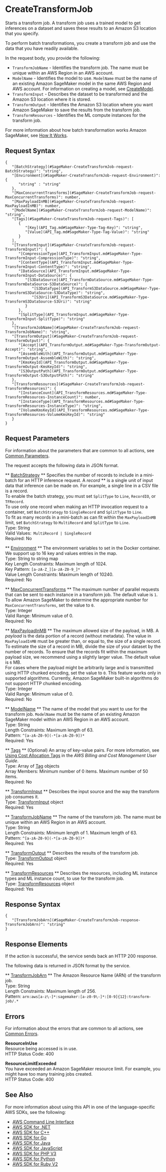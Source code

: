 # CreateTransformJob<a name="API_CreateTransformJob"></a>

Starts a transform job\. A transform job uses a trained model to get inferences on a dataset and saves these results to an Amazon S3 location that you specify\.

To perform batch transformations, you create a transform job and use the data that you have readily available\.

In the request body, you provide the following:
+  `TransformJobName` \- Identifies the transform job\. The name must be unique within an AWS Region in an AWS account\.
+  `ModelName` \- Identifies the model to use\. `ModelName` must be the name of an existing Amazon SageMaker model in the same AWS Region and AWS account\. For information on creating a model, see [CreateModel](API_CreateModel.md)\.
+  `TransformInput` \- Describes the dataset to be transformed and the Amazon S3 location where it is stored\.
+  `TransformOutput` \- Identifies the Amazon S3 location where you want Amazon SageMaker to save the results from the transform job\.
+  `TransformResources` \- Identifies the ML compute instances for the transform job\.

 For more information about how batch transformation works Amazon SageMaker, see [How It Works](https://docs.aws.amazon.com/sagemaker/latest/dg/batch-transform.html)\. 

## Request Syntax<a name="API_CreateTransformJob_RequestSyntax"></a>

```
{
   "[BatchStrategy](#SageMaker-CreateTransformJob-request-BatchStrategy)": "string",
   "[Environment](#SageMaker-CreateTransformJob-request-Environment)": { 
      "string" : "string" 
   },
   "[MaxConcurrentTransforms](#SageMaker-CreateTransformJob-request-MaxConcurrentTransforms)": number,
   "[MaxPayloadInMB](#SageMaker-CreateTransformJob-request-MaxPayloadInMB)": number,
   "[ModelName](#SageMaker-CreateTransformJob-request-ModelName)": "string",
   "[Tags](#SageMaker-CreateTransformJob-request-Tags)": [ 
      { 
         "[Key](API_Tag.md#SageMaker-Type-Tag-Key)": "string",
         "[Value](API_Tag.md#SageMaker-Type-Tag-Value)": "string"
      }
   ],
   "[TransformInput](#SageMaker-CreateTransformJob-request-TransformInput)": { 
      "[CompressionType](API_TransformInput.md#SageMaker-Type-TransformInput-CompressionType)": "string",
      "[ContentType](API_TransformInput.md#SageMaker-Type-TransformInput-ContentType)": "string",
      "[DataSource](API_TransformInput.md#SageMaker-Type-TransformInput-DataSource)": { 
         "[S3DataSource](API_TransformDataSource.md#SageMaker-Type-TransformDataSource-S3DataSource)": { 
            "[S3DataType](API_TransformS3DataSource.md#SageMaker-Type-TransformS3DataSource-S3DataType)": "string",
            "[S3Uri](API_TransformS3DataSource.md#SageMaker-Type-TransformS3DataSource-S3Uri)": "string"
         }
      },
      "[SplitType](API_TransformInput.md#SageMaker-Type-TransformInput-SplitType)": "string"
   },
   "[TransformJobName](#SageMaker-CreateTransformJob-request-TransformJobName)": "string",
   "[TransformOutput](#SageMaker-CreateTransformJob-request-TransformOutput)": { 
      "[Accept](API_TransformOutput.md#SageMaker-Type-TransformOutput-Accept)": "string",
      "[AssembleWith](API_TransformOutput.md#SageMaker-Type-TransformOutput-AssembleWith)": "string",
      "[KmsKeyId](API_TransformOutput.md#SageMaker-Type-TransformOutput-KmsKeyId)": "string",
      "[S3OutputPath](API_TransformOutput.md#SageMaker-Type-TransformOutput-S3OutputPath)": "string"
   },
   "[TransformResources](#SageMaker-CreateTransformJob-request-TransformResources)": { 
      "[InstanceCount](API_TransformResources.md#SageMaker-Type-TransformResources-InstanceCount)": number,
      "[InstanceType](API_TransformResources.md#SageMaker-Type-TransformResources-InstanceType)": "string",
      "[VolumeKmsKeyId](API_TransformResources.md#SageMaker-Type-TransformResources-VolumeKmsKeyId)": "string"
   }
}
```

## Request Parameters<a name="API_CreateTransformJob_RequestParameters"></a>

For information about the parameters that are common to all actions, see [Common Parameters](CommonParameters.md)\.

The request accepts the following data in JSON format\.

 ** [BatchStrategy](#API_CreateTransformJob_RequestSyntax) **   <a name="SageMaker-CreateTransformJob-request-BatchStrategy"></a>
Specifies the number of records to include in a mini\-batch for an HTTP inference request\. A *record* ** is a single unit of input data that inference can be made on\. For example, a single line in a CSV file is a record\.   
To enable the batch strategy, you must set `SplitType` to `Line`, `RecordIO`, or `TFRecord`\.  
To use only one record when making an HTTP invocation request to a container, set `BatchStrategy` to `SingleRecord` and `SplitType` to `Line`\.  
To fit as many records in a mini\-batch as can fit within the `MaxPayloadInMB` limit, set `BatchStrategy` to `MultiRecord` and `SplitType` to `Line`\.  
Type: String  
Valid Values:` MultiRecord | SingleRecord`   
Required: No

 ** [Environment](#API_CreateTransformJob_RequestSyntax) **   <a name="SageMaker-CreateTransformJob-request-Environment"></a>
The environment variables to set in the Docker container\. We support up to 16 key and values entries in the map\.  
Type: String to string map  
Key Length Constraints: Maximum length of 1024\.  
Key Pattern: `[a-zA-Z_][a-zA-Z0-9_]*`   
Value Length Constraints: Maximum length of 10240\.  
Required: No

 ** [MaxConcurrentTransforms](#API_CreateTransformJob_RequestSyntax) **   <a name="SageMaker-CreateTransformJob-request-MaxConcurrentTransforms"></a>
The maximum number of parallel requests that can be sent to each instance in a transform job\. The default value is `1`\. To allow Amazon SageMaker to determine the appropriate number for `MaxConcurrentTransforms`, set the value to `0`\.  
Type: Integer  
Valid Range: Minimum value of 0\.  
Required: No

 ** [MaxPayloadInMB](#API_CreateTransformJob_RequestSyntax) **   <a name="SageMaker-CreateTransformJob-request-MaxPayloadInMB"></a>
The maximum allowed size of the payload, in MB\. A *payload* is the data portion of a record \(without metadata\)\. The value in `MaxPayloadInMB` must be greater than, or equal to, the size of a single record\. To estimate the size of a record in MB, divide the size of your dataset by the number of records\. To ensure that the records fit within the maximum payload size, we recommend using a slightly larger value\. The default value is `6` MB\.   
For cases where the payload might be arbitrarily large and is transmitted using HTTP chunked encoding, set the value to `0`\. This feature works only in supported algorithms\. Currently, Amazon SageMaker built\-in algorithms do not support HTTP chunked encoding\.  
Type: Integer  
Valid Range: Minimum value of 0\.  
Required: No

 ** [ModelName](#API_CreateTransformJob_RequestSyntax) **   <a name="SageMaker-CreateTransformJob-request-ModelName"></a>
The name of the model that you want to use for the transform job\. `ModelName` must be the name of an existing Amazon SageMaker model within an AWS Region in an AWS account\.  
Type: String  
Length Constraints: Maximum length of 63\.  
Pattern: `^[a-zA-Z0-9](-*[a-zA-Z0-9])*`   
Required: Yes

 ** [Tags](#API_CreateTransformJob_RequestSyntax) **   <a name="SageMaker-CreateTransformJob-request-Tags"></a>
\(Optional\) An array of key\-value pairs\. For more information, see [Using Cost Allocation Tags](https://docs.aws.amazon.com/awsaccountbilling/latest/aboutv2/cost-alloc-tags.html#allocation-what) in the *AWS Billing and Cost Management User Guide*\.  
Type: Array of [Tag](API_Tag.md) objects  
Array Members: Minimum number of 0 items\. Maximum number of 50 items\.  
Required: No

 ** [TransformInput](#API_CreateTransformJob_RequestSyntax) **   <a name="SageMaker-CreateTransformJob-request-TransformInput"></a>
Describes the input source and the way the transform job consumes it\.  
Type: [TransformInput](API_TransformInput.md) object  
Required: Yes

 ** [TransformJobName](#API_CreateTransformJob_RequestSyntax) **   <a name="SageMaker-CreateTransformJob-request-TransformJobName"></a>
The name of the transform job\. The name must be unique within an AWS Region in an AWS account\.   
Type: String  
Length Constraints: Minimum length of 1\. Maximum length of 63\.  
Pattern: `^[a-zA-Z0-9](-*[a-zA-Z0-9])*`   
Required: Yes

 ** [TransformOutput](#API_CreateTransformJob_RequestSyntax) **   <a name="SageMaker-CreateTransformJob-request-TransformOutput"></a>
Describes the results of the transform job\.  
Type: [TransformOutput](API_TransformOutput.md) object  
Required: Yes

 ** [TransformResources](#API_CreateTransformJob_RequestSyntax) **   <a name="SageMaker-CreateTransformJob-request-TransformResources"></a>
Describes the resources, including ML instance types and ML instance count, to use for the transform job\.  
Type: [TransformResources](API_TransformResources.md) object  
Required: Yes

## Response Syntax<a name="API_CreateTransformJob_ResponseSyntax"></a>

```
{
   "[TransformJobArn](#SageMaker-CreateTransformJob-response-TransformJobArn)": "string"
}
```

## Response Elements<a name="API_CreateTransformJob_ResponseElements"></a>

If the action is successful, the service sends back an HTTP 200 response\.

The following data is returned in JSON format by the service\.

 ** [TransformJobArn](#API_CreateTransformJob_ResponseSyntax) **   <a name="SageMaker-CreateTransformJob-response-TransformJobArn"></a>
The Amazon Resource Name \(ARN\) of the transform job\.  
Type: String  
Length Constraints: Maximum length of 256\.  
Pattern: `arn:aws[a-z\-]*:sagemaker:[a-z0-9\-]*:[0-9]{12}:transform-job/.*` 

## Errors<a name="API_CreateTransformJob_Errors"></a>

For information about the errors that are common to all actions, see [Common Errors](CommonErrors.md)\.

 **ResourceInUse**   
Resource being accessed is in use\.  
HTTP Status Code: 400

 **ResourceLimitExceeded**   
 You have exceeded an Amazon SageMaker resource limit\. For example, you might have too many training jobs created\.   
HTTP Status Code: 400

## See Also<a name="API_CreateTransformJob_SeeAlso"></a>

For more information about using this API in one of the language\-specific AWS SDKs, see the following:
+  [AWS Command Line Interface](https://docs.aws.amazon.com/goto/aws-cli/sagemaker-2017-07-24/CreateTransformJob) 
+  [AWS SDK for \.NET](https://docs.aws.amazon.com/goto/DotNetSDKV3/sagemaker-2017-07-24/CreateTransformJob) 
+  [AWS SDK for C\+\+](https://docs.aws.amazon.com/goto/SdkForCpp/sagemaker-2017-07-24/CreateTransformJob) 
+  [AWS SDK for Go](https://docs.aws.amazon.com/goto/SdkForGoV1/sagemaker-2017-07-24/CreateTransformJob) 
+  [AWS SDK for Java](https://docs.aws.amazon.com/goto/SdkForJava/sagemaker-2017-07-24/CreateTransformJob) 
+  [AWS SDK for JavaScript](https://docs.aws.amazon.com/goto/AWSJavaScriptSDK/sagemaker-2017-07-24/CreateTransformJob) 
+  [AWS SDK for PHP V3](https://docs.aws.amazon.com/goto/SdkForPHPV3/sagemaker-2017-07-24/CreateTransformJob) 
+  [AWS SDK for Python](https://docs.aws.amazon.com/goto/boto3/sagemaker-2017-07-24/CreateTransformJob) 
+  [AWS SDK for Ruby V2](https://docs.aws.amazon.com/goto/SdkForRubyV2/sagemaker-2017-07-24/CreateTransformJob) 